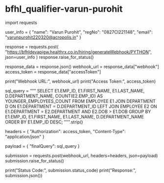 # bfhl_qualifier-varun-purohit
import requests

user_info = {
    "name": "Varun Purohit",
    "regNo": "0827CI221148",
    "email": "varunpurohit220320@acropolis.in"
}

response = requests.post(
    "https://bfhldevapigw.healthrx.co.in/hiring/generateWebhook/PYTHON",
    json=user_info
)
response.raise_for_status()

response_data = response.json()
webhook_url = response_data["webhook"]
access_token = response_data["accessToken"]

print("Webhook URL:", webhook_url)
print("Access Token:", access_token)

sql_query = """
SELECT 
    E1.EMP_ID,
    E1.FIRST_NAME,
    E1.LAST_NAME,
    D.DEPARTMENT_NAME,
    COUNT(E2.EMP_ID) AS YOUNGER_EMPLOYEES_COUNT
FROM 
    EMPLOYEE E1
JOIN 
    DEPARTMENT D ON E1.DEPARTMENT = D.DEPARTMENT_ID
LEFT JOIN 
    EMPLOYEE E2 
    ON E1.DEPARTMENT = E2.DEPARTMENT
    AND E2.DOB > E1.DOB
GROUP BY 
    E1.EMP_ID, E1.FIRST_NAME, E1.LAST_NAME, D.DEPARTMENT_NAME
ORDER BY 
    E1.EMP_ID DESC;
""".strip()

headers = {
    "Authorization": access_token,
    "Content-Type": "application/json"
}

payload = {
    "finalQuery": sql_query
}

submission = requests.post(webhook_url, headers=headers, json=payload)
submission.raise_for_status()

print("Status Code:", submission.status_code)
print("Response:", submission.json())
